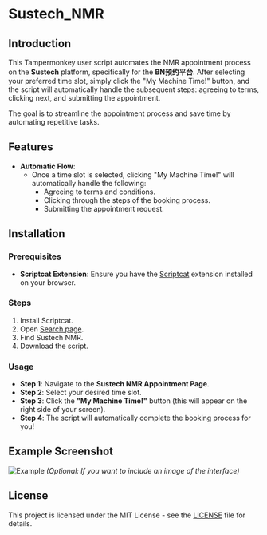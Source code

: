 # Sustech_NMR

## Introduction

This Tampermonkey user script automates the NMR appointment process on the **Sustech** platform, specifically for the **BN预约平台**. After selecting your preferred time slot, simply click the "My Machine Time!" button, and the script will automatically handle the subsequent steps: agreeing to terms, clicking next, and submitting the appointment.

The goal is to streamline the appointment process and save time by automating repetitive tasks.

## Features

- **Automatic Flow**: 
  - Once a time slot is selected, clicking "My Machine Time!" will automatically handle the following:
    - Agreeing to terms and conditions.
    - Clicking through the steps of the booking process.
    - Submitting the appointment request.
  
## Installation

### Prerequisites

- **Scriptcat Extension**: 
  Ensure you have the [Scriptcat](https://scriptcat.org/zh-CN/) extension installed on your browser.

### Steps

1. Install Scriptcat.
2. Open [Search page](https://scriptcat.org/zh-CN/search).
3. Find Sustech NMR.
4. Download the script.

### Usage

- **Step 1**: Navigate to the **Sustech NMR Appointment Page**.
- **Step 2**: Select your desired time slot.
- **Step 3**: Click the **"My Machine Time!"** button (this will appear on the right side of your screen).
- **Step 4**: The script will automatically complete the booking process for you!

## Example Screenshot

![Example](https://your-image-link.com)  *(Optional: If you want to include an image of the interface)*

## License

This project is licensed under the MIT License - see the [LICENSE](LICENSE) file for details.

